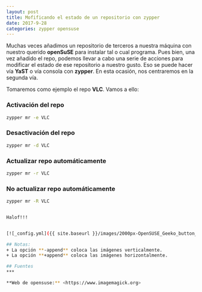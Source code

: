 ```yaml
---
layout: post
title: Mofificando el estado de un repositorio con zypper
date: 2017-9-28
categories: zypper opensuse
---
```


Muchas veces añadimos un repositorio de terceros a nuestra máquina con nuestro querido **openSuSE** para instalar tal o cual
programa. Pues bien, una vez añadido el repo, podemos llevar a cabo una serie de acciones para modificar el estado de ese 
repositorio a nuestro gusto. Eso se puede hacer vía **YaST** o vía consola con **zypper**. En esta ocasión, nos centraremos en
la segunda vía.

Tomaremos como ejemplo el repo **VLC**. Vamos a ello:

### Activación del repo

```bash
zypper mr -e VLC
```

### Desactivación del repo

```bash
zypper mr -d VLC 
```
### Actualizar repo automáticamente

```bash
zypper mr -r VLC
```
### No actualizar repo automáticamente

```bash
zypper mr -R VLC


Halof!!!


[![_config.yml]({{ site.baseurl }}/images/2000px-OpenSUSE_Geeko_button_bling.svg.png)](https://es.opensuse.org)

## Notas:
+ La opción **-append** coloca las imágenes verticalmente.
+ La opción **+append** coloca las imágenes horizontalmente.

## Fuentes
*** 

**Web de opensuse:** <https://www.imagemagick.org>
